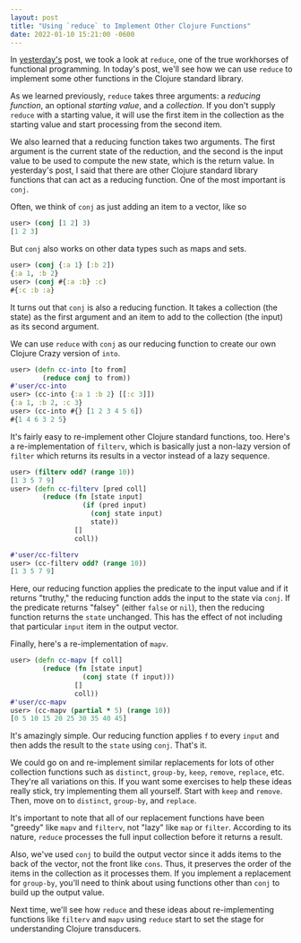 ```yaml
---
layout: post
title: "Using `reduce` to Implement Other Clojure Functions"
date: 2022-01-10 15:21:00 -0600
---
```

In
[yesterday's](/clojurecrazy/2022/01/09/reduce-my-favorite-clojure-function.html)
post, we took a look at `reduce`, one of the true workhorses of
functional programming. In today's post, we'll see how we can use
`reduce` to implement some other functions in the Clojure standard
library.

As we learned previously, `reduce` takes three arguments: a _reducing
function_, an optional _starting value_, and a _collection_. If you
don't supply `reduce` with a starting value, it will use the first
item in the collection as the starting value and start processing from
the second item.

We also learned that a reducing function takes two arguments. The
first argument is the current state of the reduction, and the second
is the input value to be used to compute the new state, which is the
return value. In yesterday's post, I said that there are other Clojure
standard library functions that can act as a reducing function. One of
the most important is `conj`.

Often, we think of `conj` as just adding an item to a vector, like so
```clojure
user> (conj [1 2] 3)
[1 2 3]
```

But `conj` also works on other data types such as maps and sets.

```clojure
user> (conj {:a 1} [:b 2])
{:a 1, :b 2}
user> (conj #{:a :b} :c)
#{:c :b :a}
```

It turns out that `conj` is also a reducing function. It takes a
collection (the state) as the first argument and an item to add to the
collection (the input) as its second argument.

We can use `reduce` with `conj` as our reducing function to create our
own Clojure Crazy version of `into`.
```clojure
user> (defn cc-into [to from]
        (reduce conj to from))
#'user/cc-into
user> (cc-into {:a 1 :b 2} [[:c 3]])
{:a 1, :b 2, :c 3}
user> (cc-into #{} [1 2 3 4 5 6])
#{1 4 6 3 2 5}
```

It's fairly easy to re-implement other Clojure standard functions,
too. Here's a re-implementation of `filterv`, which is basically just
a non-lazy version of `filter` which returns its results in a vector
instead of a lazy sequence.
```clojure
user> (filterv odd? (range 10))
[1 3 5 7 9]
user> (defn cc-filterv [pred coll]
        (reduce (fn [state input]
                  (if (pred input)
                    (conj state input)
                    state))
                []
                coll))

#'user/cc-filterv
user> (cc-filterv odd? (range 10))
[1 3 5 7 9]
```

Here, our reducing function applies the predicate to the input value
and if it returns "truthy," the reducing function adds the input to
the state via `conj`. If the predicate returns "falsey" (either `false`
or `nil`), then the reducing function returns the `state`
unchanged. This has the effect of not including that particular `input`
item in the output vector.

Finally, here's a re-implementation of `mapv`.
```clojure
user> (defn cc-mapv [f coll]
        (reduce (fn [state input]
                  (conj state (f input)))
                []
                coll))
#'user/cc-mapv
user> (cc-mapv (partial * 5) (range 10))
[0 5 10 15 20 25 30 35 40 45]
```

It's amazingly simple. Our reducing function applies `f` to every
`input` and then adds the result to the `state` using `conj`. That's
it.

We could go on and re-implement similar replacements for lots of other
collection functions such as `distinct`, `group-by`, `keep`, `remove`,
`replace`, etc. They're all variations on this. If you want some
exercises to help these ideas really stick, try implementing them all
yourself. Start with `keep` and `remove`. Then, move on to `distinct`,
`group-by`, and `replace`.

It's important to note that all of our replacement functions have been
"greedy" like `mapv` and `filterv`, not "lazy" like `map` or
`filter`. According to its nature, `reduce` processes the full input
collection before it returns a result.

Also, we've used `conj` to build the output vector since it adds items
to the back of the vector, not the front like `cons`. Thus, it
preserves the order of the items in the collection as it processes
them. If you implement a replacement for `group-by`, you'll need to
think about using functions other than `conj` to build up the output
value.

Next time, we'll see how `reduce` and these ideas about
re-implementing functions like `filterv` and `mapv` using `reduce`
start to set the stage for understanding Clojure transducers.
